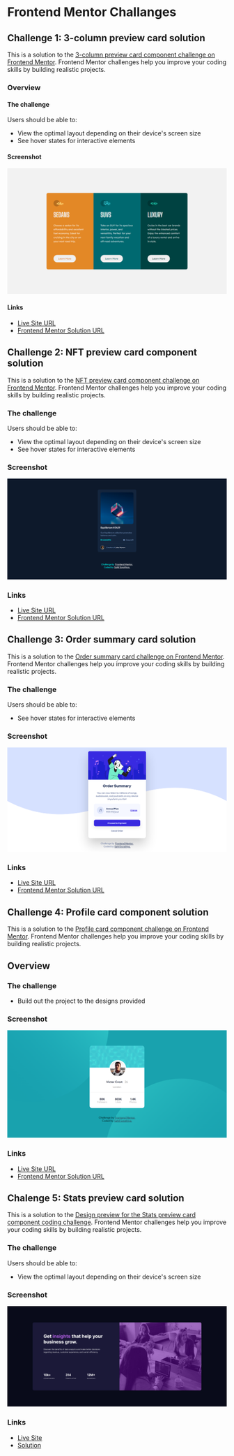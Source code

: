 # Frontend Mentor Challanges

## Challenge 1: 3-column preview card solution

This is a solution to the [3-column preview card component challenge on Frontend Mentor](https://www.frontendmentor.io/challenges/3column-preview-card-component-pH92eAR2-). Frontend Mentor challenges help you improve your coding skills by building realistic projects. 

### Overview

#### The challenge

Users should be able to:

- View the optimal layout depending on their device's screen size
- See hover states for interactive elements

#### Screenshot

![](./Challenge1/screenshot.png)

#### Links

- [Live Site URL](https://statuesque-cat-7a6cf3.netlify.app/challenge1/)
- [Frontend Mentor Solution URL](https://www.frontendmentor.io/solutions/3-coloumn-preview-card-tOf5Kaj2Y)

## Challenge 2: NFT preview card component solution

This is a solution to the [NFT preview card component challenge on Frontend Mentor](https://www.frontendmentor.io/challenges/nft-preview-card-component-SbdUL_w0U). Frontend Mentor challenges help you improve your coding skills by building realistic projects. 

### The challenge

Users should be able to:

- View the optimal layout depending on their device's screen size
- See hover states for interactive elements

### Screenshot

![](./Challenge2/screenshot.png)

### Links


- [Live Site URL](https://statuesque-cat-7a6cf3.netlify.app/challenge2/)
- [Frontend Mentor Solution URL](https://www.frontendmentor.io/solutions/simple-card-using-basic-css-and-flexbox-O3Adho5Jo)


## Challenge 3: Order summary card solution

This is a solution to the [Order summary card challenge on Frontend Mentor](https://www.frontendmentor.io/challenges/order-summary-component-QlPmajDUj). Frontend Mentor challenges help you improve your coding skills by building realistic projects. 

### The challenge

Users should be able to:

- See hover states for interactive elements

### Screenshot

![](./Challenge3/screenshot.png)

### Links

- [Live Site URL](https://statuesque-cat-7a6cf3.netlify.app/challenge3/)
- [Frontend Mentor Solution URL](https://www.frontendmentor.io/solutions/order-summery-responsive-component-YroLgmB1z)


## Challenge 4: Profile card component solution

This is a solution to the [Profile card component challenge on Frontend Mentor](https://www.frontendmentor.io/challenges/profile-card-component-cfArpWshJ). Frontend Mentor challenges help you improve your coding skills by building realistic projects. 

## Overview

### The challenge

- Build out the project to the designs provided

### Screenshot

![](./Challenge4/screenshot.png)

### Links

- [Live Site URL](https://statuesque-cat-7a6cf3.netlify.app/challenge4/)
- [Frontend Mentor Solution URL](https://www.frontendmentor.io/solutions/profile-card-component-CuBwojOLa)

## Chalenge 5: Stats preview card solution

This is a solution to the [Design preview for the Stats preview card component coding challenge](https://www.frontendmentor.io/challenges/stats-preview-card-component-8JqbgoU62). Frontend Mentor challenges help you improve your coding skills by building realistic projects. 

### The challenge

Users should be able to:

- View the optimal layout depending on their device's screen size

### Screenshot

![](./Challenge5/screenshot.png)

### Links

- [Live Site](https://statuesque-cat-7a6cf3.netlify.app/challenge5/)
- [Solution](https://www.frontendmentor.io/solutions/responsive-stats-preview-card-component-YXbloDRT2)

